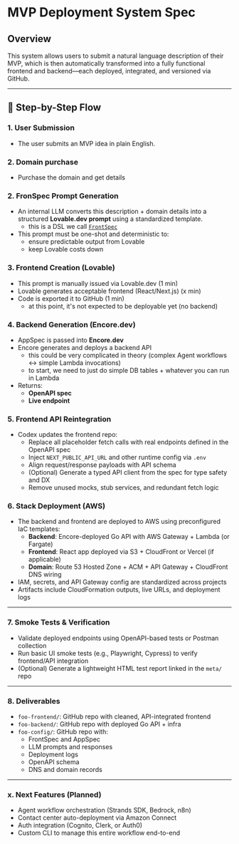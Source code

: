 # MVP Deployment System Spec

## Overview

This system allows users to submit a natural language description of their MVP, which is then automatically transformed into a fully functional frontend and backend—each deployed, integrated, and versioned via GitHub.

---

## 🧾 Step-by-Step Flow

### 1. User Submission
- The user submits an MVP idea in plain English.

### 2. Domain purchase
- Purchase the domain and get details

### 2. FronSpec Prompt Generation
- An internal LLM converts this description + domain details into a structured **Lovable.dev prompt** using a standardized template.
  - this is a DSL we call [`FrontSpec`](frontspec/README.md)
- This prompt must be one-shot and deterministic to:
  - ensure predictable output from Lovable
  - keep Lovable costs down

### 3. Frontend Creation (Lovable)
- This prompt is manually issued via Lovable.dev (1 min)
- Lovable generates acceptable frontend (React/Next.js) (x min)
- Code is exported it to GitHub (1 min)
  - at this point, it's not expected to be deployable yet (no backend)

### 4. Backend Generation (Encore.dev)
- AppSpec is passed into **Encore.dev**
- Encore generates and deploys a backend API
  - this could be very complicated in theory (complex Agent workflows <-> simple Lambda invocations)
  - to start, we need to just do simple DB tables + whatever you can run in Lambda
- Returns:
  - **OpenAPI spec**
  - **Live endpoint**

### 5. Frontend API Reintegration
- Codex updates the frontend repo:
  - Replace all placeholder fetch calls with real endpoints defined in the OpenAPI spec
  - Inject `NEXT_PUBLIC_API_URL` and other runtime config via `.env`
  - Align request/response payloads with API schema
  - (Optional) Generate a typed API client from the spec for type safety and DX
  - Remove unused mocks, stub services, and redundant fetch logic

### 6. Stack Deployment (AWS)
- The backend and frontend are deployed to AWS using preconfigured IaC templates:
  - **Backend**: Encore-deployed Go API with AWS Gateway + Lambda (or Fargate)
  - **Frontend**: React app deployed via S3 + CloudFront or Vercel (if applicable)
  - **Domain**: Route 53 Hosted Zone + ACM + API Gateway + CloudFront DNS wiring
- IAM, secrets, and API Gateway config are standardized across projects
- Artifacts include CloudFormation outputs, live URLs, and deployment logs

---

### 7. Smoke Tests & Verification
- Validate deployed endpoints using OpenAPI-based tests or Postman collection
- Run basic UI smoke tests (e.g., Playwright, Cypress) to verify frontend/API integration
- (Optional) Generate a lightweight HTML test report linked in the `meta/` repo

---

### 8. Deliverables
- `foo-frontend/`: GitHub repo with cleaned, API-integrated frontend
- `foo-backend/`: GitHub repo with deployed Go API + infra
- `foo-config/`: GitHub repo with:
  - FrontSpec and AppSpec
  - LLM prompts and responses
  - Deployment logs
  - OpenAPI schema
  - DNS and domain records

---

### x. Next Features (Planned)
- Agent workflow orchestration (Strands SDK, Bedrock, n8n)
- Contact center auto-deployment via Amazon Connect
- Auth integration (Cognito, Clerk, or Auth0)
- Custom CLI to manage this entire workflow end-to-end
